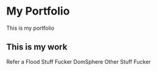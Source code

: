 # My Portfolio
This is my portfolio

## This is my work
Refer a Flood
Stuff Fucker
DomSphere
Other Stuff Fucker
